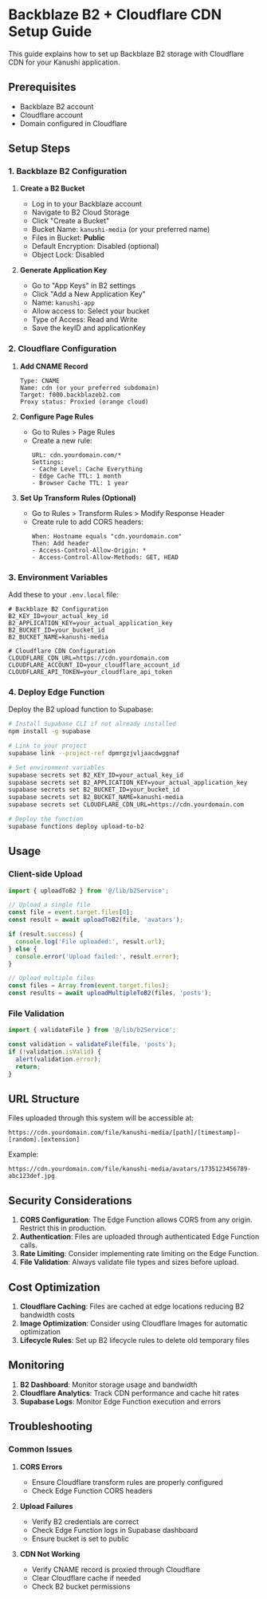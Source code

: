# Backblaze B2 + Cloudflare CDN Setup Guide

This guide explains how to set up Backblaze B2 storage with Cloudflare CDN for your Kanushi application.

## Prerequisites

- Backblaze B2 account
- Cloudflare account
- Domain configured in Cloudflare

## Setup Steps

### 1. Backblaze B2 Configuration

1. **Create a B2 Bucket**
   - Log in to your Backblaze account
   - Navigate to B2 Cloud Storage
   - Click "Create a Bucket"
   - Bucket Name: `kanushi-media` (or your preferred name)
   - Files in Bucket: **Public**
   - Default Encryption: Disabled (optional)
   - Object Lock: Disabled

2. **Generate Application Key**
   - Go to "App Keys" in B2 settings
   - Click "Add a New Application Key"
   - Name: `kanushi-app`
   - Allow access to: Select your bucket
   - Type of Access: Read and Write
   - Save the keyID and applicationKey

### 2. Cloudflare Configuration

1. **Add CNAME Record**
   ```
   Type: CNAME
   Name: cdn (or your preferred subdomain)
   Target: f000.backblazeb2.com
   Proxy status: Proxied (orange cloud)
   ```

2. **Configure Page Rules**
   - Go to Rules > Page Rules
   - Create a new rule:
     ```
     URL: cdn.yourdomain.com/*
     Settings:
     - Cache Level: Cache Everything
     - Edge Cache TTL: 1 month
     - Browser Cache TTL: 1 year
     ```

3. **Set Up Transform Rules (Optional)**
   - Go to Rules > Transform Rules > Modify Response Header
   - Create rule to add CORS headers:
     ```
     When: Hostname equals "cdn.yourdomain.com"
     Then: Add header
     - Access-Control-Allow-Origin: *
     - Access-Control-Allow-Methods: GET, HEAD
     ```

### 3. Environment Variables

Add these to your `.env.local` file:

```env
# Backblaze B2 Configuration
B2_KEY_ID=your_actual_key_id
B2_APPLICATION_KEY=your_actual_application_key
B2_BUCKET_ID=your_bucket_id
B2_BUCKET_NAME=kanushi-media

# Cloudflare CDN Configuration
CLOUDFLARE_CDN_URL=https://cdn.yourdomain.com
CLOUDFLARE_ACCOUNT_ID=your_cloudflare_account_id
CLOUDFLARE_API_TOKEN=your_cloudflare_api_token
```

### 4. Deploy Edge Function

Deploy the B2 upload function to Supabase:

```bash
# Install Supabase CLI if not already installed
npm install -g supabase

# Link to your project
supabase link --project-ref dpmrgzjvljaacdwggnaf

# Set environment variables
supabase secrets set B2_KEY_ID=your_actual_key_id
supabase secrets set B2_APPLICATION_KEY=your_actual_application_key
supabase secrets set B2_BUCKET_ID=your_bucket_id
supabase secrets set B2_BUCKET_NAME=kanushi-media
supabase secrets set CLOUDFLARE_CDN_URL=https://cdn.yourdomain.com

# Deploy the function
supabase functions deploy upload-to-b2
```

## Usage

### Client-side Upload

```typescript
import { uploadToB2 } from '@/lib/b2Service';

// Upload a single file
const file = event.target.files[0];
const result = await uploadToB2(file, 'avatars');

if (result.success) {
  console.log('File uploaded:', result.url);
} else {
  console.error('Upload failed:', result.error);
}

// Upload multiple files
const files = Array.from(event.target.files);
const results = await uploadMultipleToB2(files, 'posts');
```

### File Validation

```typescript
import { validateFile } from '@/lib/b2Service';

const validation = validateFile(file, 'posts');
if (!validation.isValid) {
  alert(validation.error);
  return;
}
```

## URL Structure

Files uploaded through this system will be accessible at:
```
https://cdn.yourdomain.com/file/kanushi-media/[path]/[timestamp]-[random].[extension]
```

Example:
```
https://cdn.yourdomain.com/file/kanushi-media/avatars/1735123456789-abc123def.jpg
```

## Security Considerations

1. **CORS Configuration**: The Edge Function allows CORS from any origin. Restrict this in production.
2. **Authentication**: Files are uploaded through authenticated Edge Function calls.
3. **Rate Limiting**: Consider implementing rate limiting on the Edge Function.
4. **File Validation**: Always validate file types and sizes before upload.

## Cost Optimization

1. **Cloudflare Caching**: Files are cached at edge locations reducing B2 bandwidth costs
2. **Image Optimization**: Consider using Cloudflare Images for automatic optimization
3. **Lifecycle Rules**: Set up B2 lifecycle rules to delete old temporary files

## Monitoring

1. **B2 Dashboard**: Monitor storage usage and bandwidth
2. **Cloudflare Analytics**: Track CDN performance and cache hit rates
3. **Supabase Logs**: Monitor Edge Function execution and errors

## Troubleshooting

### Common Issues

1. **CORS Errors**
   - Ensure Cloudflare transform rules are properly configured
   - Check Edge Function CORS headers

2. **Upload Failures**
   - Verify B2 credentials are correct
   - Check Edge Function logs in Supabase dashboard
   - Ensure bucket is set to public

3. **CDN Not Working**
   - Verify CNAME record is proxied through Cloudflare
   - Clear Cloudflare cache if needed
   - Check B2 bucket permissions
